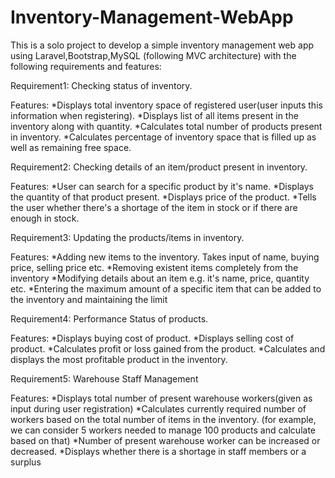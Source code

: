 # Inventory-Management-WebApp
This is a solo project to develop a simple inventory management web app using Laravel,Bootstrap,MySQL (following MVC architecture) with the following requirements and features:

Requirement1:
Checking status of inventory.

Features:
*Displays total inventory space of registered user(user inputs this information when registering).
*Displays list of all items present in the inventory along with quantity.
*Calculates total number of products present in inventory.
*Calculates percentage of inventory space that is filled up as well as remaining free space.

Requirement2:
Checking details of an item/product present in inventory.

Features:
*User can search for a specific product by it's name.
*Displays the quantity of that product present.
*Displays price of the product.
*Tells the user whether there's a shortage of the item in stock or if there are enough in stock.

Requirement3:
Updating the products/items in inventory.

Features:
*Adding new items to the inventory. Takes input of name, buying price, selling price etc.
*Removing existent items completely from the inventory
*Modifying details about an item e.g. it's name, price, quantity etc.
*Entering the maximum amount of a specific item that can be added to the inventory and maintaining the limit

Requirement4:
Performance Status of products.

Features:
*Displays buying cost of product.
*Displays selling cost of product.
*Calculates profit or loss gained from the product. 
*Calculates and displays the most profitable product in the inventory.

Requirement5:
Warehouse Staff Management

Features:
*Displays total number of present warehouse workers(given as input during user registration)
*Calculates currently required number of workers based on the total number of items in the inventory. (for example, we can consider 5 workers needed to manage 100 products and calculate based on that)
*Number of present warehouse worker can be increased or decreased.
*Displays whether there is a shortage in staff members or a surplus
